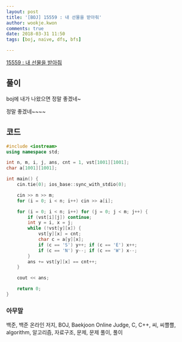 ```yaml
---
layout: post
title: '[BOJ] 15559 : 내 선물을 받아줘'
author: wookje.kwon
comments: true
date: 2018-03-31 11:50
tags: [boj, naive, dfs, bfs]

---
```


[15559 : 내 선물을 받아줘](https://www.acmicpc.net/problem/15559)

## 풀이

boj에 내가 나왔으면 정말 좋겠네~

정말 좋겠네~~~~

## 코드

```cpp
#include <iostream>
using namespace std;

int n, m, i, j, ans, cnt = 1, vst[1001][1001];
char a[1001][1001];

int main() {
    cin.tie(0); ios_base::sync_with_stdio(0);

    cin >> n >> m;
    for (i = 0; i < n; i++) cin >> a[i];

    for (i = 0; i < n; i++) for (j = 0; j < m; j++) {
        if (vst[i][j]) continue;
        int y = i, x = j;
        while (!vst[y][x]) {
            vst[y][x] = cnt;
            char c = a[y][x];
            if (c == 'S') y++; if (c == 'E') x++;
            if (c == 'N') y--; if (c == 'W') x--;
        }
        ans += vst[y][x] == cnt++;
    }

    cout << ans;

    return 0;
}
```

### 아무말  
백준, 백준 온라인 저지, BOJ, Baekjoon Online Judge, C, C++, 씨, 씨쁠쁠, algorithm, 알고리즘, 자료구조, 문제, 문제 풀이, 풀이
